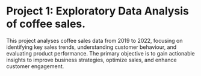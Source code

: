 # Project 1: Exploratory Data Analysis of coffee sales.

This project analyses coffee sales data from 2019 to 2022, focusing on identifying key sales trends, understanding customer behaviour, and evaluating product performance. The primary objective is to gain actionable insights to improve business strategies, optimize sales, and enhance customer engagement.
